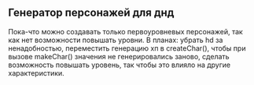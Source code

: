 Генератор персонажей для днд
----------------------------
Пока-что можно создавать только первоуровневых персонажей, так как нет возможности повышать уровни.
В планах: 
убрать hd за ненадобностью, 
переместить генерацию хп в createChar(), чтобы при вызове makeChar() значения не генерировались заново,
сделать возможность повышать уровень, так чтобы это влияло на другие характеристики.
